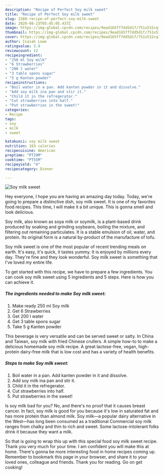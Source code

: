 ```yaml
---
description: "Recipe of Perfect Soy milk sweet"
title: "Recipe of Perfect Soy milk sweet"
slug: 1588-recipe-of-perfect-soy-milk-sweet
date: 2020-08-23T05:45:05.437Z
image: https://img-global.cpcdn.com/recipes/9ead165ff7dd5d1f/751x532cq70/soy-milk-sweet-recipe-main-photo.jpg
thumbnail: https://img-global.cpcdn.com/recipes/9ead165ff7dd5d1f/751x532cq70/soy-milk-sweet-recipe-main-photo.jpg
cover: https://img-global.cpcdn.com/recipes/9ead165ff7dd5d1f/751x532cq70/soy-milk-sweet-recipe-main-photo.jpg
author: Isaiah Lowe
ratingvalue: 3.9
reviewcount: 12
recipeingredient:
- "250 ml Soy milk"
- "6 Strawberries"
- "200 l water"
- "3 table spons sugar"
- "5 g Kanten powder"
recipeinstructions:
- "Boil water in a pan. Add kanten powder in it and dissolve."
- "Add soy milk ina pan and stir it."
- "Child it in the refregerator."
- "Cut strawberries into half."
- "Put strawberries in the sweet!"
categories:
- Recipe
tags:
- soy
- milk
- sweet

katakunci: soy milk sweet 
nutrition: 163 calories
recipecuisine: American
preptime: "PT29M"
cooktime: "PT55M"
recipeyield: "4"
recipecategory: Dinner

---
```



![Soy milk sweet](https://img-global.cpcdn.com/recipes/9ead165ff7dd5d1f/751x532cq70/soy-milk-sweet-recipe-main-photo.jpg)

Hey everyone, I hope you are having an amazing day today. Today, we're going to prepare a distinctive dish, soy milk sweet. It is one of my favorites food recipes. This time, I will make it a bit unique. This is gonna smell and look delicious.

Soy milk, also known as soya milk or soymilk, is a plant-based drink produced by soaking and grinding soybeans, boiling the mixture, and filtering out remaining particulates. It is a stable emulsion of oil, water, and protein. Its original form is a natural by-product of the manufacture of tofu.

Soy milk sweet is one of the most popular of recent trending meals on earth. It's easy, it's quick, it tastes yummy. It is enjoyed by millions every day. They're fine and they look wonderful. Soy milk sweet is something that I've loved my entire life.


To get started with this recipe, we have to prepare a few ingredients. You can cook soy milk sweet using 5 ingredients and 5 steps. Here is how you can achieve it.

<!--inarticleads1-->

##### The ingredients needed to make Soy milk sweet:

1. Make ready 250 ml Soy milk
1. Get 6 Strawberries
1. Get 200 l water
1. Get 3 table spons sugar
1. Take 5 g Kanten powder


This beverage is very versatile and can be served sweet or salty. In China and Taiwan, soy milk with fried Chinese crullers. A simple how-to to make a delicious homemade soy milk recipe. A great lactose-free, vegan, high-protein dairy-free milk that is low cost and has a variety of health benefits. 

<!--inarticleads2-->

##### Steps to make Soy milk sweet:

1. Boil water in a pan. Add kanten powder in it and dissolve.
1. Add soy milk ina pan and stir it.
1. Child it in the refregerator.
1. Cut strawberries into half.
1. Put strawberries in the sweet!


Is soy milk bad for you? No, and there&#39;s no proof that it causes breast cancer. In fact, soy milk is good for you because it&#39;s low in saturated fat and has more protein than almond milk. Soy milk—a popular dairy alternative in the West—has long been consumed as a traditional Commercial soy milk ranges from chalky and thin to rich and sweet. Some lactose-intolerant folks drink it because they want a milk. 

So that is going to wrap this up with this special food soy milk sweet recipe. Thank you very much for your time. I am confident you will make this at home. There's gonna be more interesting food in home recipes coming up. Remember to bookmark this page in your browser, and share it to your loved ones, colleague and friends. Thank you for reading. Go on get cooking!
